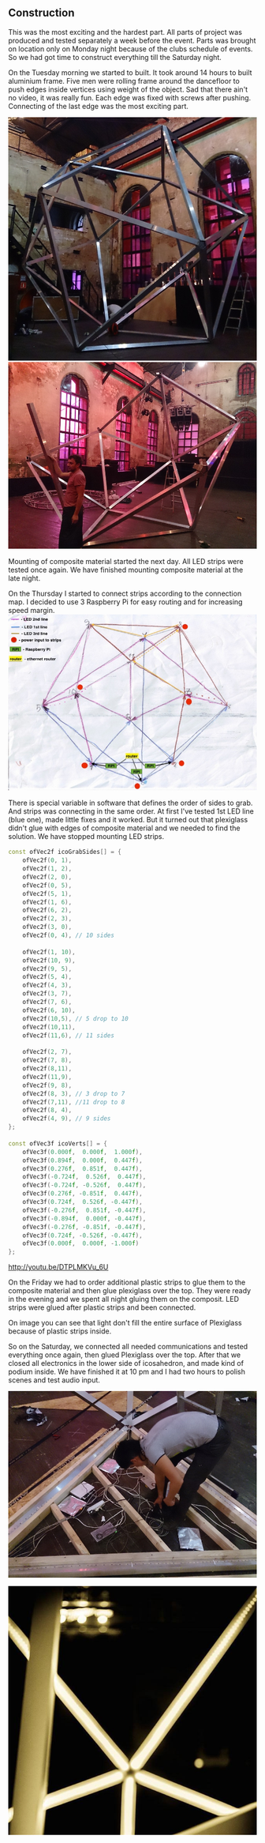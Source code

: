 ## Construction

This was the most exciting and the hardest part. All parts of project was produced and tested separately a week before the event. Parts was brought on location only on Monday night because of the clubs schedule of events. So we had got time to construct everything till the Saturday night.

On the Tuesday morning we started to built. It took around 14 hours to built aluminium frame. Five men were rolling frame around the dancefloor to push edges inside vertices using weight of the object. Sad that there ain't no video, it was really fun. Each edge was fixed with screws after pushing. Connecting of the last edge was the most exciting part.

![Construction](../project_images/construct1.jpg "Construction")
![Construction](../project_images/construct2.jpg "Construction")

Mounting of composite material started the next day. All LED strips were tested once again. We have finished mounting composite material at the late night.

On the Thursday I started to connect strips according to the connection map. I decided to use 3 Raspberry Pi for easy routing and for increasing speed margin.
![Connections and routing map of electronic parts](../project_images/icoLEDMap.jpeg "Connections and routing map of electronic parts")

There is special variable in software that defines the order of sides to grab. And strips was connecting in the same order. At first I've tested 1st LED line (blue one), made little fixes and it worked. But it turned out that plexiglass didn't glue with edges of composite material and we needed to find the solution. We have stopped mounting LED strips.

```c++
const ofVec2f icoGrabSides[] = {
    ofVec2f(0, 1),
    ofVec2f(1, 2),
    ofVec2f(2, 0),
    ofVec2f(0, 5),
    ofVec2f(5, 1),
    ofVec2f(1, 6),
    ofVec2f(6, 2),
	ofVec2f(2, 3),
	ofVec2f(3, 0),
    ofVec2f(0, 4), // 10 sides
    
	ofVec2f(1, 10),
	ofVec2f(10, 9),
	ofVec2f(9, 5),
	ofVec2f(5, 4),
	ofVec2f(4, 3),
	ofVec2f(3, 7),
    ofVec2f(7, 6),
    ofVec2f(6, 10),
    ofVec2f(10,5), // 5 drop to 10
    ofVec2f(10,11),
    ofVec2f(11,6), // 11 sides
    
    ofVec2f(2, 7),
    ofVec2f(7, 8),
    ofVec2f(8,11),
    ofVec2f(11,9),
    ofVec2f(9, 8),
    ofVec2f(8, 3), // 3 drop to 7
    ofVec2f(7,11), //11 drop to 8
    ofVec2f(8, 4),
    ofVec2f(4, 9), // 9 sides
};

const ofVec3f icoVerts[] = {
    ofVec3f(0.000f,  0.000f,  1.000f),
    ofVec3f(0.894f,  0.000f,  0.447f),
    ofVec3f(0.276f,  0.851f,  0.447f),
    ofVec3f(-0.724f,  0.526f,  0.447f),
    ofVec3f(-0.724f, -0.526f,  0.447f),
    ofVec3f(0.276f, -0.851f,  0.447f),
    ofVec3f(0.724f,  0.526f, -0.447f),
    ofVec3f(-0.276f,  0.851f, -0.447f),
    ofVec3f(-0.894f,  0.000f, -0.447f),
    ofVec3f(-0.276f, -0.851f, -0.447f),
    ofVec3f(0.724f, -0.526f, -0.447f),
    ofVec3f(0.000f,  0.000f, -1.000f)
};
```

http://youtu.be/DTPLMKVu_6U

On the Friday we had to order additional plastic strips to glue them to the composite material and then glue plexiglass over the top. They were ready in the evening and we spent all night gluing them on the composit. LED strips were glued after plastic strips and been connected.

On image you can see that light don't fill the entire surface of Plexiglass because of plastic strips inside.

So on the Saturday, we connected all needed communications and tested everything once again, then glued Plexiglass over the top. After that we closed all electronics in the lower side of icosahedron, and made kind of podium inside. We have finished it at 10 pm and I had two hours to polish scenes and test audio input.

![Connection RPI and power supplies](../project_images/connecting-rpi.jpg "Connection RPI and power supplies")

![Vertex insight view](../project_images/ico-vert-white.jpg "Vertex insight view")


